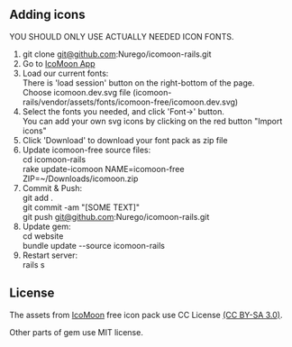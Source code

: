 ## Adding icons

YOU SHOULD ONLY USE ACTUALLY NEEDED ICON FONTS.

1. git clone git@github.com:Nurego/icomoon-rails.git
2. Go to [IcoMoon App](http://icomoon.io/app/)
3. Load our current fonts:  
    There is 'load session' button on the right-bottom of the page.  
    Choose icomoon.dev.svg file (icomoon-rails/vendor/assets/fonts/icomoon-free/icomoon.dev.svg)
4. Select the fonts you needed, and click 'Font->' button.  
   You can add your own svg icons by clicking on the red button "Import icons" 
5. Click 'Download' to download your font pack as zip file
6. Update icomoon-free source files:  
     cd icomoon-rails  
     rake update-icomoon NAME=icomoon-free ZIP=~/Downloads/icomoon.zip
7. Commit & Push:  
    git add .  
    git commit -am "[SOME TEXT]"  
    git push git@github.com:Nurego/icomoon-rails.git 
8. Update gem:  
    cd website  
    bundle update --source icomoon-rails
9. Restart server:  
    rails s
 

## License

The assets from [IcoMoon](http://icomoon.io/) free icon pack use CC License [(CC BY-SA 3.0)](http://creativecommons.org/licenses/by-sa/3.0/).

Other parts of gem use MIT license.

